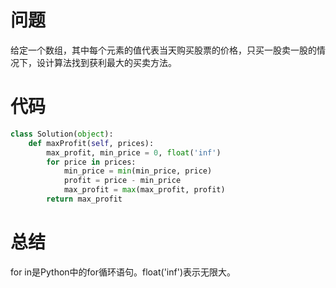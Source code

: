 # 问题
给定一个数组，其中每个元素的值代表当天购买股票的价格，只买一股卖一股的情况下，设计算法找到获利最大的买卖方法。
# 代码
```python
class Solution(object):
    def maxProfit(self, prices):
        max_profit, min_price = 0, float('inf')
        for price in prices:
            min_price = min(min_price, price)
            profit = price - min_price
            max_profit = max(max_profit, profit)
        return max_profit

```
# 总结
for in是Python中的for循环语句。float('inf')表示无限大。
